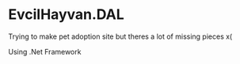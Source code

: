 # EvcilHayvan.DAL


Trying to make pet adoption site but theres a lot of missing pieces x(

Using .Net Framework
